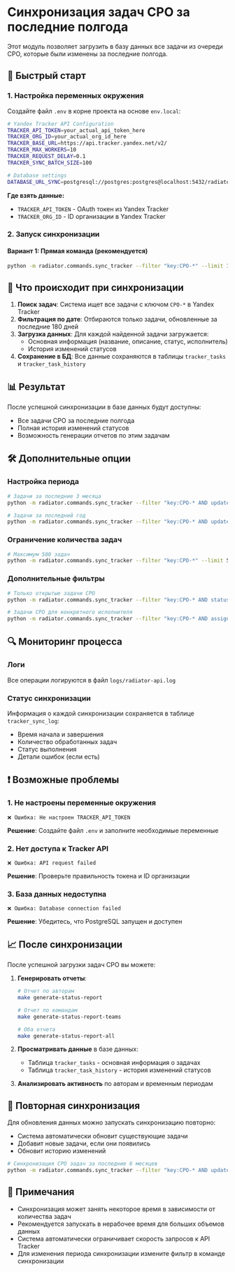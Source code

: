 # Синхронизация задач CPO за последние полгода

Этот модуль позволяет загрузить в базу данных все задачи из очереди CPO, которые были изменены за последние полгода.

## 🚀 Быстрый старт

### 1. Настройка переменных окружения

Создайте файл `.env` в корне проекта на основе `env.local`:

```bash
# Yandex Tracker API Configuration
TRACKER_API_TOKEN=your_actual_api_token_here
TRACKER_ORG_ID=your_actual_org_id_here
TRACKER_BASE_URL=https://api.tracker.yandex.net/v2/
TRACKER_MAX_WORKERS=10
TRACKER_REQUEST_DELAY=0.1
TRACKER_SYNC_BATCH_SIZE=100

# Database settings
DATABASE_URL_SYNC=postgresql://postgres:postgres@localhost:5432/radiator_db
```

**Где взять данные:**
- `TRACKER_API_TOKEN` - OAuth токен из Yandex Tracker
- `TRACKER_ORG_ID` - ID организации в Yandex Tracker

### 2. Запуск синхронизации

#### Вариант 1: Прямая команда (рекомендуется)
```bash
python -m radiator.commands.sync_tracker --filter "key:CPO-*" --limit 1000
```

## 🔧 Что происходит при синхронизации

1. **Поиск задач**: Система ищет все задачи с ключом `CPO-*` в Yandex Tracker
2. **Фильтрация по дате**: Отбираются только задачи, обновленные за последние 180 дней
3. **Загрузка данных**: Для каждой найденной задачи загружается:
   - Основная информация (название, описание, статус, исполнитель)
   - История изменений статусов
4. **Сохранение в БД**: Все данные сохраняются в таблицы `tracker_tasks` и `tracker_task_history`

## 📊 Результат

После успешной синхронизации в базе данных будут доступны:
- Все задачи CPO за последние полгода
- Полная история изменений статусов
- Возможность генерации отчетов по этим задачам

## 🛠️ Дополнительные опции

### Настройка периода
```bash
# Задачи за последние 3 месяца
python -m radiator.commands.sync_tracker --filter "key:CPO-* AND updated: today()-90d .. today()" --limit 1000

# Задачи за последний год
python -m radiator.commands.sync_tracker --filter "key:CPO-* AND updated: today()-365d .. today()" --limit 1000
```

### Ограничение количества задач
```bash
# Максимум 500 задач
python -m radiator.commands.sync_tracker --filter "key:CPO-*" --limit 500
```

### Дополнительные фильтры
```bash
# Только открытые задачи CPO
python -m radiator.commands.sync_tracker --filter "key:CPO-* AND status:Open" --limit 1000

# Задачи CPO для конкретного исполнителя
python -m radiator.commands.sync_tracker --filter "key:CPO-* AND assignee:john.doe" --limit 1000
```

## 🔍 Мониторинг процесса

### Логи
Все операции логируются в файл `logs/radiator-api.log`

### Статус синхронизации
Информация о каждой синхронизации сохраняется в таблице `tracker_sync_log`:
- Время начала и завершения
- Количество обработанных задач
- Статус выполнения
- Детали ошибок (если есть)

## ❗ Возможные проблемы

### 1. Не настроены переменные окружения
```
❌ Ошибка: Не настроен TRACKER_API_TOKEN
```
**Решение**: Создайте файл `.env` и заполните необходимые переменные

### 2. Нет доступа к Tracker API
```
❌ Ошибка: API request failed
```
**Решение**: Проверьте правильность токена и ID организации

### 3. База данных недоступна
```
❌ Ошибка: Database connection failed
```
**Решение**: Убедитесь, что PostgreSQL запущен и доступен

## 📈 После синхронизации

После успешной загрузки задач CPO вы можете:

1. **Генерировать отчеты**:
   ```bash
   # Отчет по авторам
   make generate-status-report

   # Отчет по командам
   make generate-status-report-teams

   # Оба отчета
   make generate-status-report-all
   ```

2. **Просматривать данные** в базе данных:
   - Таблица `tracker_tasks` - основная информация о задачах
   - Таблица `tracker_task_history` - история изменений статусов

3. **Анализировать активность** по авторам и временным периодам

## 🔄 Повторная синхронизация

Для обновления данных можно запускать синхронизацию повторно:
- Система автоматически обновит существующие задачи
- Добавит новые задачи, если они появились
- Обновит историю изменений

```bash
# Синхронизация CPO задач за последние 6 месяцев
python -m radiator.commands.sync_tracker --filter "key:CPO-* AND updated: today()-180d .. today()" --limit 1000
```

## 📝 Примечания

- Синхронизация может занять некоторое время в зависимости от количества задач
- Рекомендуется запускать в нерабочее время для больших объемов данных
- Система автоматически ограничивает скорость запросов к API Tracker
- Для изменения периода синхронизации измените фильтр в команде синхронизации
